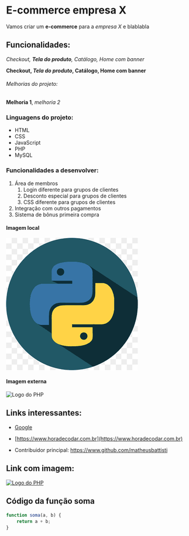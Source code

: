 # E-commerce empresa X

Vamos criar um **e-commerce** para a *empresa X* e blablabla

## Funcionalidades:

_Checkout, **Tela do produto**, Catálogo, Home com banner_

**Checkout, _Tela do produto_, Catálogo, Home com banner**

###### Melhorias do projeto:

__Melhoria 1__, _melhoria 2_

### Linguagens do projeto:

* HTML
* CSS
* JavaScript
* PHP
* MySQL

### Funcionalidades a desenvolver:

1. Área de membros
    1. Login diferente para grupos de clientes
    2. Desconto especial para grupos de clientes
    3. CSS diferente para grupos de clientes
2. Integração com outros pagamentos
3. Sistema de bônus primeira compra

#### Imagem local

![Logo do Python](img/python.png)

#### Imagem externa

![Logo do PHP](https://upload.wikimedia.org/wikipedia/commons/2/27/PHP-logo.svg)

## Links interessantes:

* [Google](https://www.google.com)

* [https://www.horadecodar.com.br](https://www.horadecodar.com.br)

* Contribuidor principal: https://www.github.com/matheusbattisti

## Link com imagem:

[![Logo do PHP](https://upload.wikimedia.org/wikipedia/commons/2/27/PHP-logo.svg)](https://www.github.com/matheusbattisti)

## Código da função soma

```javascript
function soma(a, b) {
    return a + b;
}
```